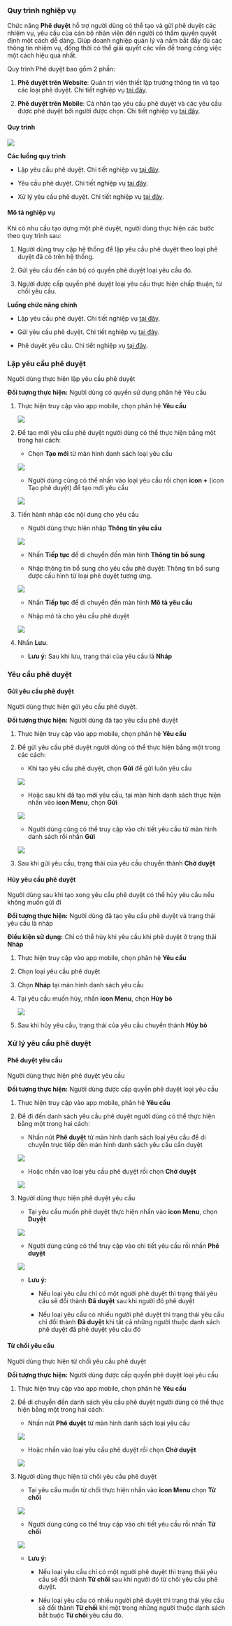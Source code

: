 ### Quy trình nghiệp vụ

Chức năng **Phê duyệt** hỗ trợ người dùng có thể tạo và gửi phê duyệt các nhiệm vụ, yêu cầu của cán bộ nhân viên đến người có thẩm quyền quyết định một cách dễ dàng. Giúp doanh nghiệp quản lý và nắm bắt đầy đủ các thông tin nhiệm vụ, đồng thời có thể giải quyết các vấn đề trong công việc một cách hiệu quả nhất.

Quy trình Phê duyệt bao gồm 2 phần:

1. **Phê duyệt trên Website**: Quản trị viên thiết lập trường thông tin và tạo các loại phê duyệt. Chi tiết nghiệp vụ <u>[tại đây](https://guide.vess.store/digitalworkplace/Addon-PheDuyet-Web/)</u>.

2. **Phê duyệt trên Mobile**: Cá nhân tạo yêu cầu phê duyệt và các yêu cầu được phê duyệt bởi người được chọn. Chi tiết nghiệp vụ <u>[tại đây](https://guide.vess.store/vESS_mobile/Addon-phe-duyet/)</u>.

#### Quy trình

![](picture/PIC_DW_PheDuyet_QuyTrinhChung.png)

**Các luồng quy trình**

* Lập yêu cầu phê duyệt. Chi tiết nghiệp vụ <u>[tại đây](#lap-yeu-cau-phe-duyet)</u>.

* Yêu cầu phê duyệt. Chi tiết nghiệp vụ <u>[tại đây](#yeu-cau-phe-duyet)</u>.

* Xử lý yêu cầu phê duyệt. Chi tiết nghiệp vụ <u>[tại đây](#xu-ly-yeu-cau-phe-duyet)</u>.

#### Mô tả nghiệp vụ

Khi có nhu cầu tạo dựng một phê duyệt, người dùng thực hiện các bước theo quy trình sau:

1. Người dùng truy cập hệ thống để lập yêu cầu phê duyệt theo loại phê duyệt đã có trên hệ thống.

2. Gửi yêu cầu đến cán bộ có quyền phê duyệt loại yêu cầu đó.

3. Người được cấp quyền phê duyệt loại yêu cầu thực hiện chấp thuận, từ chối yêu cầu.

**Luồng chức năng chính**

* Lập yêu cầu phê duyệt. Chi tiết nghiệp vụ <u>[tại đây](#lap-yeu-cau-phe-duyet)</u>.

* Gửi yêu cầu phê duyệt. Chi tiết nghiệp vụ <u>[tại đây](#gui-yeu-cau-phe-duyet)</u>.

* Phê duyệt yêu cầu. Chi tiết nghiệp vụ <u>[tại đây](#phe-duyet-yeu-cau)</u>.

### Lập yêu cầu phê duyệt

Người dùng thực hiện lập yêu cầu phê duyệt

**Đối tượng thực hiện:** Người dùng có quyền sử dụng phân hệ Yêu cầu

1. Thực hiện truy cập vào app mobile, chọn phân hệ **Yêu cầu**
   
    

   ![](picture/PIC_DW_PheDuyet_Phanheyeucau.png)
   
2. Để tạo mới yêu cầu phê duyệt người dùng có thể thực hiện bằng một trong hai cách:
   
    * Chọn **Tạo mới** từ màn hình danh sách loại yêu cầu
    
    ![](picture\PIC_DW_PheDuyet_DSloaipheduyet.png)
    
    * Người dùng cũng có thể nhấn vào loại yêu cầu rồi chọn **icon +** (icon Tạo phê duyệt) để tạo mới yêu cầu
    
    ![](picture/PIC_DW_PheDuyet_Danhsachpheduyet.png)
    
3.  Tiến hành nhập các nội dung cho yêu cầu

    * Người dùng thực hiện nhập **Thông tin yêu cầu**
    
    ![](picture/PIC_DW_PheDuyet_Thongtinyeucau.png)
    
    * Nhấn **Tiếp tục** để di chuyển đến màn hình **Thông tin bổ sung**
    
    * Nhập thông tin bổ sung cho yêu cầu phê duyệt: Thông tin bổ sung được cấu hình từ loại phê duyệt tương ứng.
    
    ![](picture\PIC_DW_PheDuyet_Thongtinbosung.png)
    
    * Nhấn **Tiếp tục** để di chuyển đến màn hình **Mô tả yêu cầu**
    
    * Nhập mô tả cho yêu cầu phê duyệt
    
    ![](picture/PIC_DW_PheDuyet_Motayeucau.png)
   
4. Nhấn **Lưu**.

    * **Lưu ý:** Sau khi lưu, trạng thái của yêu cầu là **Nháp**

### Yêu cầu phê duyệt

#### Gửi yêu cầu phê duyệt

Người dùng thực hiện gửi yêu cầu phê duyệt. 

**Đối tượng thực hiện:** Người dùng đã tạo yêu cầu phê duyệt

1. Thực hiện truy cập vào app mobile, chọn phân hệ **Yêu cầu**

2. Để gửi yêu cầu phê duyệt người dùng có thể thực hiện bằng một trong các cách:
   
    * Khi tạo yêu cầu phê duyệt, chọn **Gửi** để gửi luôn yêu cầu
    
    ![](picture/PIC_DW_PheDuyet_Guiyeucau.png)
    
    * Hoặc sau khi đã tạo mới yêu cầu, tại màn hình danh sách thực hiện nhấn vào **icon Menu**, chọn **Gửi**
    
    ![](picture/PIC_DW_PheDuyet_Guiyeucautudanhsach.png)
    
    * Người dùng cũng có thể truy cập vào chi tiết yêu cầu từ màn hình danh sách rồi nhấn **Gửi**
    
    ![](picture/PIC_DW_PheDuyet_Guiyeucautuchitiet.png)

3. Sau khi gửi yêu cầu, trạng thái của yêu cầu chuyển thành **Chờ duyệt**
   

#### Hủy yêu cầu phê duyệt 

Người dùng sau khi tạo xong yêu cầu phê duyệt có thể hủy yêu cầu nếu không muốn gửi đi

**Đối tượng thực hiện:** Người dùng đã tạo yêu cầu phê duyệt và trạng thái yêu cầu là nháp

**Điều kiện sử dụng:** Chỉ có thể hủy khi yêu cầu khi phê duyệt ở trạng thái **Nháp**

1. Thực hiện truy cập vào app mobile, chọn phân hệ **Yêu cầu**

2. Chọn loại yêu cầu phê duyệt

3. Chọn **Nháp** tại màn hình danh sách yêu cầu

4. Tại yêu cầu muốn hủy, nhấn **icon Menu**, chọn **Hủy bỏ**

    ![](picture/PIC_DW_PheDuyet_Guiyeucautudanhsach.png)
    
5. Sau khi hủy yêu cầu, trạng thái của yêu cầu chuyển thành **Hủy bỏ**

### Xử lý yêu cầu phê duyệt

#### Phê duyệt yêu cầu

Người dùng thực hiện phê duyệt yêu cầu

**Đối tượng thực hiện:** Người dùng được cấp quyền phê duyệt loại yêu cầu

1. Thực hiện truy cập vào app mobile, phân hệ **Yêu cầu**

2. Để đi đến danh sách yêu cầu phê duyệt người dùng có thể thực hiện bằng một trong hai cách:
   
    * Nhấn nút **Phê duyệt** từ màn hình danh sách loại yêu cầu để di chuyển trực tiếp đến màn hình danh sách yêu cầu cần duyệt
    
    ![](picture\PIC_DW_PheDuyet_DSloaipheduyet.png)
    
    * Hoặc nhấn vào loại yêu cầu phê duyệt rồi chọn **Chờ duyệt**
    
    ![](picture/PIC_DW_PheDuyet_Yeucaucanpheduyet.png)
    
3. Người dùng thực hiện phê duyệt yêu cầu
   
    * Tại yêu cầu muốn phê duyệt thực hiện nhấn vào **icon Menu**, chọn **Duyệt**
    
    ![](picture/PIC_DW_PheDuyet_Duyetyeucau.png)
    
    * Người dùng cũng có thể truy cập vào chi tiết yêu cầu rồi nhấn **Phê duyệt**
    
    ![](picture/PIC_DW_PheDuyet_Chitietyeucau.png)
    
    * **Lưu ý:**
      
        * Nếu loại yêu cầu chỉ có một người phê duyệt thì trạng thái yêu cầu sẽ đổi thành **Đã duyệt** sau khi người đó phê duyệt
        
        * Nếu loại yêu cầu có nhiều người phê duyệt thì trạng thái yêu cầu chỉ đổi thành **Đã duyệt** khi tất cả những người thuộc danh sách phê duyệt đã phê duyệt yêu cầu đó

#### Từ chối yêu cầu

Người dùng thực hiện từ chối yêu cầu phê duyệt

**Đối tượng thực hiện:** Người dùng được cấp quyền phê duyệt loại yêu cầu

1. Thực hiện truy cập vào app mobile, chọn phân hệ **Yêu cầu**

2. Để di chuyển đến danh sách yêu cầu phê duyệt người dùng có thể thực hiện bằng một trong hai cách:

    * Nhấn nút **Phê duyệt** từ màn hình danh sách loại yêu cầu
    
    ![](picture\PIC_DW_PheDuyet_DSloaipheduyet.png)
    
    * Hoặc nhấn vào loại yêu cầu phê duyệt rồi chọn **Chờ duyệt**
    
    ![](picture/PIC_DW_PheDuyet_Yeucaucanpheduyet.png)
    
3. Người dùng thực hiện từ chối yêu cầu phê duyệt
   
    * Tại yêu cầu muốn từ chối thực hiện nhấn vào **icon Menu** chọn **Từ chối**
    
    ![](picture/PIC_DW_PheDuyet_Duyetyeucau.png)
    
    * Người dùng cũng có thể truy cập vào chi tiết yêu cầu rồi nhấn **Từ chối**
    
    ![](picture/PIC_DW_PheDuyet_Chitietyeucau.png)
    
    * **Lưu ý:**
      
        * Nếu loại yêu cầu chỉ có một người phê duyệt thì trạng thái yêu cầu sẽ đổi thành **Từ chối** sau khi người đó từ chối yêu cầu phê duyệt.
        
        * Nếu loại yêu cầu có nhiều người phê duyệt thì trạng thái yêu cầu sẽ đổi thành **Từ chối** khi một trong những người thuộc danh sách bắt buộc **Từ chối** yêu cầu đó.



